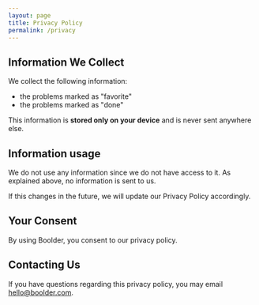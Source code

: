 ```yaml
---
layout: page
title: Privacy Policy
permalink: /privacy
---
```


## Information We Collect

We collect the following information:
- the problems marked as "favorite"
- the problems marked as "done"

This information is **stored only on your device** and is never sent anywhere else.

## Information usage

We do not use any information since we do not have access to it.
As explained above, no information is sent to us.

If this changes in the future, we will update our Privacy Policy accordingly.


## Your Consent

By using Boolder, you consent to our privacy policy.

## Contacting Us
If you have questions regarding this privacy policy, you may email hello@boolder.com.